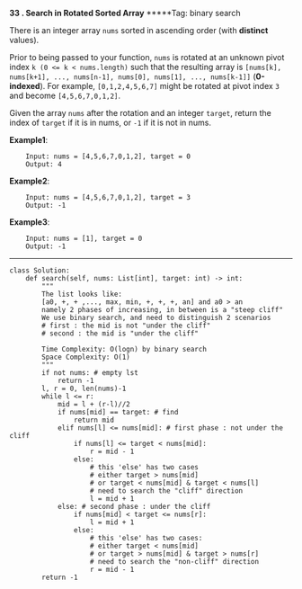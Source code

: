 **33 . Search in Rotated Sorted Array**
*****Tag: binary search

There is an integer array ```nums``` sorted in ascending order (with **distinct** values).

Prior to being passed to your function, ```nums``` is rotated at an unknown pivot index ```k (0 <= k < nums.length)``` such that the resulting array is ```[nums[k], nums[k+1], ..., nums[n-1], nums[0], nums[1], ..., nums[k-1]]``` (**0-indexed**). For example, ```[0,1,2,4,5,6,7]``` might be rotated at pivot index ```3``` and become ```[4,5,6,7,0,1,2]```.

Given the array ```nums``` after the rotation and an integer ```target```, return the index of ```target``` if it is in nums, or ```-1``` if it is not in nums.

**Example1**:

        Input: nums = [4,5,6,7,0,1,2], target = 0
        Output: 4

**Example2**:
        
        Input: nums = [4,5,6,7,0,1,2], target = 3
        Output: -1

**Example3**:
        
        Input: nums = [1], target = 0
        Output: -1

------------

```python3
class Solution:
    def search(self, nums: List[int], target: int) -> int:
        """
        The list looks like:
        [a0, +, + ,..., max, min, +, +, +, an] and a0 > an
        namely 2 phases of increasing, in between is a "steep cliff"
        We use binary search, and need to distinguish 2 scenarios
        # first : the mid is not "under the cliff"
        # second : the mid is "under the cliff"
        
        Time Complexity: O(logn) by binary search
        Space Complexity: O(1) 
        """
        if not nums: # empty lst
            return -1
        l, r = 0, len(nums)-1
        while l <= r:
            mid = l + (r-l)//2
            if nums[mid] == target: # find
                return mid
            elif nums[l] <= nums[mid]: # first phase : not under the cliff
                if nums[l] <= target < nums[mid]:
                    r = mid - 1
                else:
                    # this 'else' has two cases
                    # either target > nums[mid]
                    # or target < nums[mid] & target < nums[l]
                    # need to search the "cliff" direction
                    l = mid + 1
            else: # second phase : under the cliff
                if nums[mid] < target <= nums[r]:
                    l = mid + 1
                else:
                    # this 'else' has two cases:
                    # either target < nums[mid] 
                    # or target > nums[mid] & target > nums[r]
                    # need to search the "non-cliff" direction
                    r = mid - 1
        return -1
```
